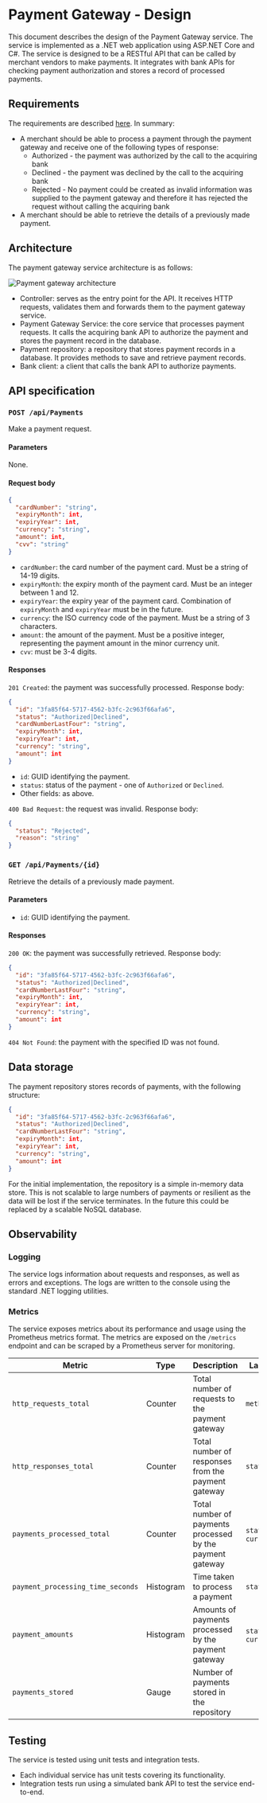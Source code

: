 # Payment Gateway - Design

This document describes the design of the Payment Gateway service. The service is implemented as a .NET web application using ASP.NET Core and C#. The service is designed to be a RESTful API that can be called by merchant vendors to make payments. It integrates with bank APIs for checking payment authorization and stores a record of processed payments.

## Requirements

The requirements are described [here](https://github.com/cko-recruitment/.github/tree/beta?tab=readme-ov-file#requirements). In summary:

* A merchant should be able to process a payment through the payment gateway and receive one of the following types of response:
  * Authorized - the payment was authorized by the call to the acquiring bank
  * Declined - the payment was declined by the call to the acquiring bank
  * Rejected - No payment could be created as invalid information was supplied to the payment gateway and therefore it has rejected the request without calling the acquiring bank
* A merchant should be able to retrieve the details of a previously made payment.

## Architecture

The payment gateway service architecture is as follows:

![Payment gateway architecture](paymentsgateway.png)

* Controller: serves as the entry point for the API. It receives HTTP requests, validates them and forwards them to the payment gateway service.
* Payment Gateway Service: the core service that processes payment requests. It calls the acquiring bank API to authorize the payment and stores the payment record in the database.
* Payment repository: a repository that stores payment records in a database. It provides methods to save and retrieve payment records.
* Bank client: a client that calls the bank API to authorize payments.

## API specification

### `POST /api/Payments`

Make a payment request.

#### Parameters

None.

#### Request body

```json
{
  "cardNumber": "string",
  "expiryMonth": int,
  "expiryYear": int,
  "currency": "string",
  "amount": int,
  "cvv": "string"
}
```

* `cardNumber`: the card number of the payment card. Must be a string of 14-19 digits.
* `expiryMonth`: the expiry month of the payment card. Must be an integer between 1 and 12.
* `expiryYear`: the expiry year of the payment card. Combination of `expiryMonth` and `expiryYear` must be in the future.
* `currency`: the ISO currency code of the payment. Must be a string of 3 characters.
* `amount`: the amount of the payment. Must be a positive integer, representing the payment amount in the minor currency unit.
* `cvv`: must be 3-4 digits.

#### Responses

`201 Created`: the payment was successfully processed. Response body:

```json
{
  "id": "3fa85f64-5717-4562-b3fc-2c963f66afa6",
  "status": "Authorized|Declined",
  "cardNumberLastFour": "string",
  "expiryMonth": int,
  "expiryYear": int,
  "currency": "string",
  "amount": int
}
```

* `id`: GUID identifying the payment.
* `status`: status of the payment - one of `Authorized` or `Declined`.
* Other fields: as above.

`400 Bad Request`: the request was invalid. Response body:

```json
{
  "status": "Rejected",
  "reason": "string"
}
```

### `GET /api/Payments/{id}`

Retrieve the details of a previously made payment.

#### Parameters

* `id`: GUID identifying the payment.

#### Responses

`200 OK`: the payment was successfully retrieved. Response body:

```json
{
  "id": "3fa85f64-5717-4562-b3fc-2c963f66afa6",
  "status": "Authorized|Declined",
  "cardNumberLastFour": "string",
  "expiryMonth": int,
  "expiryYear": int,
  "currency": "string",
  "amount": int
}
```

`404 Not Found`: the payment with the specified ID was not found.

## Data storage

The payment repository stores records of payments, with the following structure:

```json
{
  "id": "3fa85f64-5717-4562-b3fc-2c963f66afa6",
  "status": "Authorized|Declined",
  "cardNumberLastFour": "string",
  "expiryMonth": int,
  "expiryYear": int,
  "currency": "string",
  "amount": int
}
```

For the initial implementation, the repository is a simple in-memory data store. This is not scalable to large numbers of payments or resilient as the data will be lost if the service terminates. In the future this could be replaced by a scalable NoSQL database.

## Observability

### Logging

The service logs information about requests and responses, as well as errors and exceptions. The logs are written to the console using the standard .NET logging utilities.

### Metrics

The service exposes metrics about its performance and usage using the Prometheus metrics format. The metrics are exposed on the `/metrics` endpoint and can be scraped by a Prometheus server for monitoring.

| Metric | Type | Description | Labels |
|--------|------|-------------|--------|
| `http_requests_total` | Counter | Total number of requests to the payment gateway | `method` |
| `http_responses_total` | Counter | Total number of responses from the payment gateway | `status` |
| `payments_processed_total` | Counter | Total number of payments processed by the payment gateway | `status`, `currency` |
| `payment_processing_time_seconds` | Histogram | Time taken to process a payment | `status` |
| `payment_amounts` | Histogram | Amounts of payments processed by the payment gateway | `status`, `currency` |
| `payments_stored` | Gauge | Number of payments stored in the repository | |

## Testing

The service is tested using unit tests and integration tests.

* Each individual service has unit tests covering its functionality.
* Integration tests run using a simulated bank API to test the service end-to-end.
